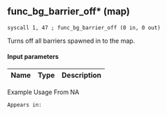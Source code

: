 ## func_bg_barrier_off* (map)

`syscall 1, 47 ; func_bg_barrier_off (0 in, 0 out)`

Turns off all barriers spawned in to the map.

#### Input parameters
| Name | Type | Description
|------|------|------------


Example Usage From NA






	Appears in:



